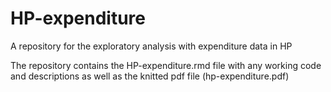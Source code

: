 # HP-expenditure
A repository for the exploratory analysis with expenditure data in HP

The repository contains the HP-expenditure.rmd file with any working code and descriptions as well as the knitted pdf file (hp-expenditure.pdf)
